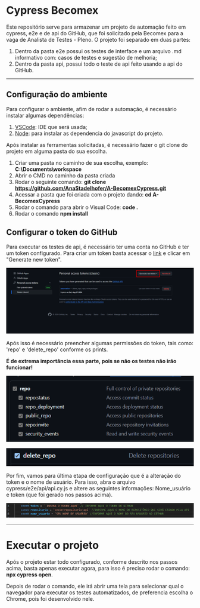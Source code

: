 
# Cypress Becomex

Este repositório serve para armazenar um projeto de automação feito em cypress, e2e e de api do GitHub, que foi solicitado pela Becomex para a vaga de Analista de Testes - Pleno.
O projeto foi separado em duas partes:
1. Dentro da pasta e2e possui os testes de interface e um arquivo .md informativo com: casos de testes e sugestão de melhoria;
2. Dentro da pasta api, possui todo o teste de api feito usando a api do GitHub.

----
## Configuração do ambiente

Para configurar o ambiente, afim de rodar a automação, é necessário instalar algumas dependências:

1. [VSCode](https://code.visualstudio.com/Download): IDE que será usada;
2. [Node](https://nodejs.org/en/download/package-manager): para instalar as dependencia do javascript do projeto.

Após instalar as ferramentas solicitadas, é necessário fazer o git clone do projeto em alguma pasta do sua escolha.

1. Criar uma pasta no caminho de sua escolha, exemplo: **C:\Documents\workspace**
2. Abrir o CMD no caminho da pasta criada
3. Rodar o seguinte comando: **git clone https://github.com/AnaStadelhofer/A-BecomexCypress.git**
4. Acessar a pasta que foi criada com o projeto dando: **cd A-BecomexCypress**
5. Rodar o comando para abrir o Visual Code: **code .**
6. Rodar o comando **npm install**


## Configurar o token do GitHub

Para executar os testes de api, é necessário ter uma conta no GitHub e ter um token configurado. Para criar um token basta acessar o [link](https://github.com/settings/tokens/) e clicar em "Generate new token". 

![Criar token](imgs-readme/image.png)

Após isso é necessário preencher algumas permissões do token, tais como: 'repo' e 'delete_repo' conforme os prints.

**É de extrema importância essa parte, pois se não os testes não irão funcionar!**

![repo](imgs-readme/image-1.png)

![delete_repo](imgs-readme/image-2.png)

Por fim, vamos para última etapa de configuração que é a alteração do token e o nome de usuário. Para isso, abra o arquivo cypress/e2e/api/api.cy.js e altere as seguintes informações: Nome_usuário e token (que foi gerado nos passos acima).

![alterar arquivo](imgs-readme/image3.png)

----
# Executar o projeto

Após o projeto estar todo configurado, conforme descrito nos passos acima, basta apenas executar agora, para isso é preciso rodar o comando: **npx cypress open**.

Depois de rodar o comando, ele irá abrir uma tela para selecionar qual o navegador para executar os testes automatizados, de preferencia escolha o Chrome, pois foi desenvolvido nele.

